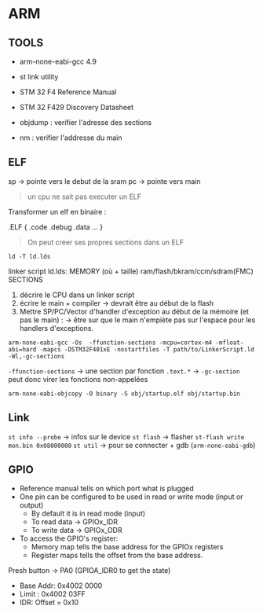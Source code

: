 # ARM

## TOOLS

- arm-none-eabi-gcc 4.9
- st link utility

- STM 32 F4 Reference Manual
- STM 32 F429 Discovery Datasheet

- objdump : verifier l'adresse des sections
- nm : verifier l'addresse du main

## ELF

sp -> pointe vers le debut de la sram
pc -> pointe vers main

> un cpu ne sait pas executer un ELF

Transformer un elf en binaire  :

.ELF {
      .code
      .debug
      .data
      ...
}

> On peut créer ses propres sections dans un ELF

`ld -T ld.lds`

linker script
ld.lds: MEMORY (où + taille)
          ram/flash/bkram/ccm/sdram(FMC)
        SECTIONS

1. décrire le CPU dans un linker script
2. écrire le main + compiler
  -> devrait être au début de la flash
3. Mettre SP/PC/Vector d'handler d'exception au début de la mémoire (et pas le main) :
  -> être sur que le main n'empiète pas sur l'espace pour les handlers
d'exceptions.

`arm-none-eabi-gcc -Os  -ffunction-sections -mcpu=cortex-m4 -mfloat-abi=hard -mapcs -DSTM32F401xE -nostartfiles -T path/to/LinkerScript.ld -Wl,-gc-sections`

`-ffunction-sections` -> une section par fonction `.text.*` -> `-gc-section` peut donc virer les fonctions non-appelées

`arm-none-eabi-objcopy -O binary -S obj/startup.elf obj/startup.bin`

## Link

`st info --probe` -> infos sur le device
`st flash` -> flasher
  `st-flash write mon.bin 0x08000000`
`st util` -> pour se connecter + gdb (`arm-none-eabi-gdb`)

## GPIO

- Reference manual tells on which port what is plugged
- One pin can be configured to be used in read or write mode (input or output)
  - By default it is in read mode (input)
  - To read data -> GPIOx_IDR
  - To write data -> GPIOx_ODR
- To access the GPIO's register:
  - Memory map tells the base address for the GPIOx registers
  - Register maps tells the offset from the base address.

Presh button -> PA0 (GPIOA_IDR0 to get the state)
- Base Addr: 0x4002 0000
- Limit : 0x4002 03FF
- IDR: Offset = 0x10
